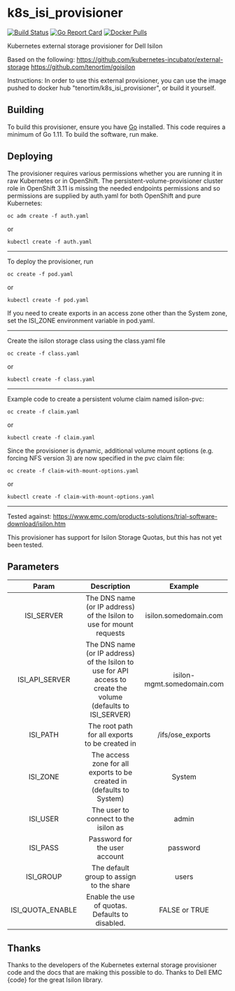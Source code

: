 # k8s_isi_provisioner

[![Build Status](https://travis-ci.org/tenortim/k8s_isi_provisioner.svg?branch=master)](https://travis-ci.org/tenortim/k8s_isi_provisioner.svg?branch=master)
[![Go Report Card](https://goreportcard.com/badge/github.com/tenortim/k8s_isi_provisioner)](https://goreportcard.com/report/github.com/tenortim/k8s_isi_provisioner)
[![Docker Pulls](https://img.shields.io/docker/pulls/tenortim/k8s_isi_provisioner.svg)](https://hub.docker.com/r/tenortim/k8s_isi_provisioner/)

Kubernetes external storage provisioner for Dell Isilon

Based on the following:
<https://github.com/kubernetes-incubator/external-storage>
<https://github.com/tenortim/goisilon>

Instructions:
In order to use this external provisioner, you can use the image pushed to docker hub "tenortim/k8s\_isi\_provisioner", or build it yourself.

## Building

To build this provisioner, ensure you have [Go](https://golang.org/dl/) installed.
This code requires a minimum of Go 1.11.
To build the software, run make.

## Deploying

The provisioner requires various permissions whether you are running it in raw Kubernetes or in OpenShift.
The persistent-volume-provisioner cluster role in OpenShift 3.11 is missing the needed endpoints permissions and so permissions are supplied by auth.yaml for both OpenShift and pure Kubernetes:

`oc adm create -f auth.yaml`

or

`kubectl create -f auth.yaml`

___
To deploy the provisioner, run

`oc create -f pod.yaml`

or

`kubectl create -f pod.yaml`

If you need to create exports in an access zone other than the System zone, set the ISI\_ZONE environment variable in pod.yaml.

___
Create the isilon storage class using the class.yaml file

`oc create -f class.yaml`

or

`kubectl create -f class.yaml`

___
Example code to create a persistent volume claim named isilon-pvc:

`oc create -f claim.yaml`

or

`kubectl create -f claim.yaml`

Since the provisioner is dynamic, additional volume mount options (e.g.
forcing NFS version 3) are now specified in the pvc claim file:

`oc create -f claim-with-mount-options.yaml`

or

`kubectl create -f claim-with-mount-options.yaml`

___
Tested against:
<https://www.emc.com/products-solutions/trial-software-download/isilon.htm>

This provisioner has support for Isilon Storage Quotas, but this has not yet been tested.

## Parameters

**Param**|**Description**|**Example**
:-----:|:-----:|:-----:
ISI\_SERVER|The DNS name (or IP address) of the Isilon to use for mount requests| isilon.somedomain.com
ISI\_API\_SERVER|The DNS name (or IP address) of the Isilon to use for API access to create the volume (defaults to ISI\_SERVER)| isilon-mgmt.somedomain.com
ISI\_PATH|The root path for all exports to be created in| \/ifs\/ose\_exports
ISI\_ZONE|The access zone for all exports to be created in (defaults to System)|System
ISI\_USER|The user to connect to the isilon as|admin
ISI\_PASS|Password for the user account|password
ISI\_GROUP|The default group to assign to the share|users
ISI\_QUOTA\_ENABLE|Enable the use of quotas.  Defaults to disabled. | FALSE or TRUE

## Thanks

Thanks to the developers of the Kubernetes external storage provisioner code and the docs that are making this possible to do.
Thanks to Dell EMC {code} for the great Isilon library.

